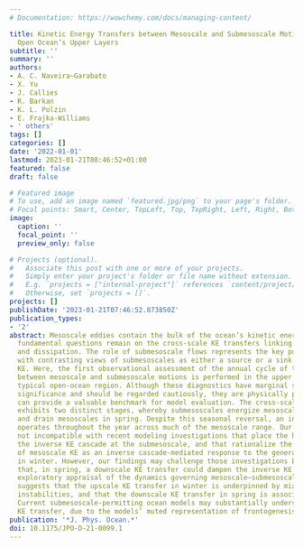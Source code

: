 ```yaml
---
# Documentation: https://wowchemy.com/docs/managing-content/

title: Kinetic Energy Transfers between Mesoscale and Submesoscale Motions in the
  Open Ocean’s Upper Layers
subtitle: ''
summary: ''
authors:
- A. C. Naveira~Garabato
- X. Yu
- J. Callies
- R. Barkan
- K. L. Polzin
- E. Frajka-Williams
- ' others'
tags: []
categories: []
date: '2022-01-01'
lastmod: 2023-01-21T08:46:52+01:00
featured: false
draft: false

# Featured image
# To use, add an image named `featured.jpg/png` to your page's folder.
# Focal points: Smart, Center, TopLeft, Top, TopRight, Left, Right, BottomLeft, Bottom, BottomRight.
image:
  caption: ''
  focal_point: ''
  preview_only: false

# Projects (optional).
#   Associate this post with one or more of your projects.
#   Simply enter your project's folder or file name without extension.
#   E.g. `projects = ["internal-project"]` references `content/project/deep-learning/index.md`.
#   Otherwise, set `projects = []`.
projects: []
publishDate: '2023-01-21T07:46:52.873850Z'
publication_types:
- '2'
abstract: Mesoscale eddies contain the bulk of the ocean’s kinetic energy (KE), but
  fundamental questions remain on the cross-scale KE transfers linking eddy generation
  and dissipation. The role of submesoscale flows represents the key point of discussion,
  with contrasting views of submesoscales as either a source or a sink of mesoscale
  KE. Here, the first observational assessment of the annual cycle of the KE transfer
  between mesoscale and submesoscale motions is performed in the upper layers of a
  typical open-ocean region. Although these diagnostics have marginal statistical
  significance and should be regarded cautiously, they are physically plausible and
  can provide a valuable benchmark for model evaluation. The cross-scale KE transfer
  exhibits two distinct stages, whereby submesoscales energize mesoscales in winter
  and drain mesoscales in spring. Despite this seasonal reversal, an inverse KE cascade
  operates throughout the year across much of the mesoscale range. Our results are
  not incompatible with recent modeling investigations that place the headwaters of
  the inverse KE cascade at the submesoscale, and that rationalize the seasonality
  of mesoscale KE as an inverse cascade-mediated response to the generation of submesoscales
  in winter. However, our findings may challenge those investigations by suggesting
  that, in spring, a downscale KE transfer could dampen the inverse KE cascade. An
  exploratory appraisal of the dynamics governing mesoscale–submesoscale KE exchanges
  suggests that the upscale KE transfer in winter is underpinned by mixed layer baroclinic
  instabilities, and that the downscale KE transfer in spring is associated with frontogenesis.
  Current submesoscale-permitting ocean models may substantially understate this downscale
  KE transfer, due to the models’ muted representation of frontogenesis.
publication: '*J. Phys. Ocean.*'
doi: 10.1175/JPO-D-21-0099.1
---
```

